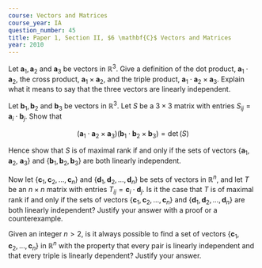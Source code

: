 ```yaml
---
course: Vectors and Matrices
course_year: IA
question_number: 45
title: Paper 1, Section II, $6 \mathbf{C}$ Vectors and Matrices
year: 2010
---
```




Let $\mathbf{a}_{1}, \mathbf{a}_{2}$ and $\mathbf{a}_{3}$ be vectors in $\mathbb{R}^{3}$. Give a definition of the dot product, $\mathbf{a}_{1} \cdot \mathbf{a}_{2}$, the cross product, $\mathbf{a}_{1} \times \mathbf{a}_{2}$, and the triple product, $\mathbf{a}_{1} \cdot \mathbf{a}_{2} \times \mathbf{a}_{3}$. Explain what it means to say that the three vectors are linearly independent.

Let $\mathbf{b}_{1}, \mathbf{b}_{2}$ and $\mathbf{b}_{3}$ be vectors in $\mathbb{R}^{3}$. Let $S$ be a $3 \times 3$ matrix with entries $S_{i j}=\mathbf{a}_{i} \cdot \mathbf{b}_{j}$. Show that

$$\left(\mathbf{a}_{1} \cdot \mathbf{a}_{2} \times \mathbf{a}_{3}\right)\left(\mathbf{b}_{1} \cdot \mathbf{b}_{2} \times \mathbf{b}_{3}\right)=\operatorname{det}(S)$$

Hence show that $S$ is of maximal rank if and only if the sets of vectors $\left\{\mathbf{a}_{1}, \mathbf{a}_{2}\right.$, $\left.\mathbf{a}_{3}\right\}$ and $\left\{\mathbf{b}_{1}, \mathbf{b}_{2}, \mathbf{b}_{3}\right\}$ are both linearly independent.

Now let $\left\{\mathbf{c}_{1}, \mathbf{c}_{2}, \ldots, \mathbf{c}_{n}\right\}$ and $\left\{\mathbf{d}_{1}, \mathbf{d}_{2}, \ldots, \mathbf{d}_{n}\right\}$ be sets of vectors in $\mathbb{R}^{n}$, and let $T$ be an $n \times n$ matrix with entries $T_{i j}=\mathbf{c}_{i} \cdot \mathbf{d}_{j}$. Is it the case that $T$ is of maximal rank if and only if the sets of vectors $\left\{\mathbf{c}_{1}, \mathbf{c}_{2}, \ldots, \mathbf{c}_{n}\right\}$ and $\left\{\mathbf{d}_{1}, \mathbf{d}_{2}, \ldots, \mathbf{d}_{n}\right\}$ are both linearly independent? Justify your answer with a proof or a counterexample.

Given an integer $n>2$, is it always possible to find a set of vectors $\left\{\mathbf{c}_{1}, \mathbf{c}_{2}, \ldots, \mathbf{c}_{n}\right\}$ in $\mathbb{R}^{n}$ with the property that every pair is linearly independent and that every triple is linearly dependent? Justify your answer.